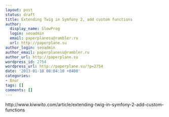 ```yaml
---
layout: post
status: draft
title: Extending Twig in Symfony 2, add custom functions
author:
  display_name: SlowProg
  login: seoadmin
  email: paperplanesu@rambler.ru
  url: http://paperplane.su
author_login: seoadmin
author_email: paperplanesu@rambler.ru
author_url: http://paperplane.su
wordpress_id: 2754
wordpress_url: http://paperplane.su/?p=2754
date: '2013-01-18 08:04:10 +0400'
categories:
- Блог
tags: []
comments: []
---
```

<p>http:&#47;&#47;www.kiwwito.com&#47;article&#47;extending-twig-in-symfony-2-add-custom-functions</p>
